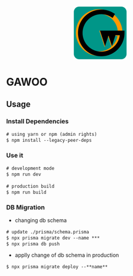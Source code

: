 <p align="center"><img src="./resources/logo.png"></p>

# GAWOO

## Usage

### Install Dependencies

```
# using yarn or npm (admin rights)
$ npm install --legacy-peer-deps
```

### Use it

```
# development mode
$ npm run dev

# production build
$ npm run build
```

### DB Migration

- changing db schema

```
# update ./prisma/schema.prisma
$ npx prisma migrate dev --name ***
$ npx prisma db push
```

- applly change of db schema in production

```
$ npx prisma migrate deploy --**name**
```
